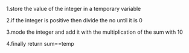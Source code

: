 
1.store the value of the integer in a temporary variable

2.if the integer is positive then divide the no until it is 0

3.mode the integer and add it with the multiplication of the sum with 10

4.finally return sum==temp